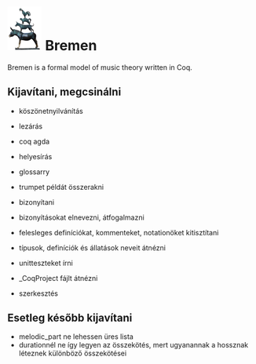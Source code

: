 # <img src="bremen.png" alt="the town musicians of bremen" width="70"/> Bremen
Bremen is a formal model of music theory written in Coq.  

## Kijavítani, megcsinálni

- köszönetnyilvánítás
- lezárás
- coq agda
- helyesírás

- glossarry

- trumpet példát összerakni
- bizonyítani
- bizonyításokat elnevezni, átfogalmazni
- felesleges definíciókat, kommenteket, notationöket kitisztítani
- típusok, definíciók és állatások neveit átnézni
- unitteszteket írni
- _CoqProject fájlt átnézni

- szerkesztés


## Esetleg később kijavítani
 - melodic_part ne lehessen üres lista
 - durationnél ne így legyen az összekötés, mert ugyanannak a hossznak léteznek különböző összekötései

